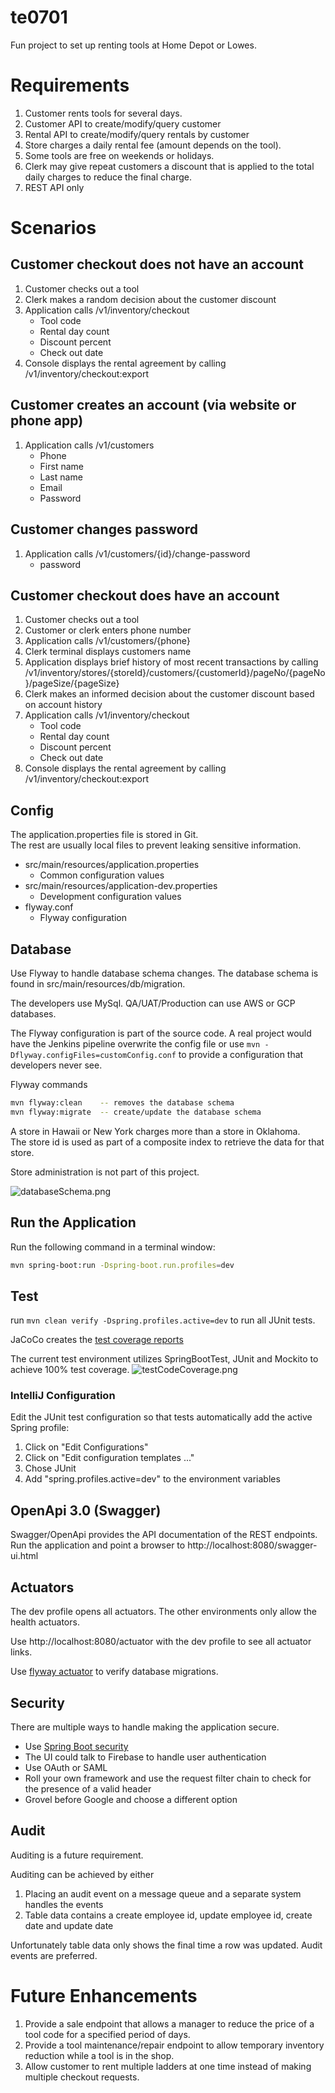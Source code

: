 # te0701

Fun project to set up renting tools at Home Depot or Lowes.

# Requirements

1. Customer rents tools for several days.
2. Customer API to create/modify/query customer
3. Rental API to create/modify/query rentals by customer
4. Store charges a daily rental fee (amount depends on the tool).
5. Some tools are free on weekends or holidays.
6. Clerk may give repeat customers a discount that is applied to the total daily charges to reduce the final charge.
7. REST API only

# Scenarios

## Customer checkout does not have an account

1. Customer checks out a tool
2. Clerk makes a random decision about the customer discount
3. Application calls /v1/inventory/checkout
    * Tool code
    * Rental day count
    * Discount percent
    * Check out date
4. Console displays the rental agreement by calling /v1/inventory/checkout:export

## Customer creates an account (via website or phone app)

1. Application calls /v1/customers
    * Phone
    * First name
    * Last name
    * Email
    * Password

## Customer changes password

1. Application calls /v1/customers/{id}/change-password
   * password

## Customer checkout does have an account

1. Customer checks out a tool
2. Customer or clerk enters phone number
3. Application calls /v1/customers/{phone}
4. Clerk terminal displays customers name
5. Application displays brief history of most recent transactions by calling 
      /v1/inventory/stores/{storeId}/customers/{customerId}/pageNo/{pageNo}/pageSize/{pageSize}
6. Clerk makes an informed decision about the customer discount based on account history
7. Application calls /v1/inventory/checkout
    * Tool code
    * Rental day count
    * Discount percent
    * Check out date
8. Console displays the rental agreement by calling /v1/inventory/checkout:export

## Config

The application.properties file is stored in Git.  
The rest are usually local files to prevent leaking sensitive information.

* src/main/resources/application.properties
    * Common configuration values
* src/main/resources/application-dev.properties
    * Development configuration values
* flyway.conf
    * Flyway configuration

## Database

Use Flyway to handle database schema changes. The database schema is found in src/main/resources/db/migration.

The developers use MySql. QA/UAT/Production can use AWS or GCP databases.

The Flyway configuration is part of the source code. A real project would have the Jenkins pipeline overwrite the
config file or use `mvn -Dflyway.configFiles=customConfig.conf` to provide a configuration that developers never see.

Flyway commands

```bash
mvn flyway:clean    -- removes the database schema
mvn flyway:migrate  -- create/update the database schema
```

A store in Hawaii or New York charges more than a store in Oklahoma.  
The store id is used as part of a composite index to retrieve the data for that store.

Store administration is not part of this project.

![databaseSchema.png](databaseSchema.png)

## Run the Application

Run the following command in a terminal window:

```bash
mvn spring-boot:run -Dspring-boot.run.profiles=dev
```

## Test

run `mvn clean verify -Dspring.profiles.active=dev` to run all JUnit tests.

JaCoCo creates the [test coverage reports](./target/site/jacoco/index.html)

The current test environment utilizes SpringBootTest, JUnit and Mockito to achieve 100% test coverage.
![testCodeCoverage.png](testCodeCoverage.png)

### IntelliJ Configuration

Edit the JUnit test configuration so that tests automatically add the active Spring profile:

1. Click on "Edit Configurations"
2. Click on "Edit configuration templates ..."
3. Chose JUnit
4. Add "spring.profiles.active=dev" to the environment variables

## OpenApi 3.0 (Swagger)

Swagger/OpenApi provides the API documentation of the REST endpoints.  
Run the application and point a browser to http://localhost:8080/swagger-ui.html

## Actuators

The dev profile opens all actuators. The other environments only allow the health actuators.

Use http://localhost:8080/actuator with the dev profile to see all actuator links.

Use [flyway actuator](http://localhost:8080/actuator/flyway) to verify database migrations.

## Security

There are multiple ways to handle making the application secure.

* Use [Spring Boot security](https://spring.io/guides/gs/securing-web)
* The UI could talk to Firebase to handle user authentication
* Use OAuth or SAML
* Roll your own framework and use the request filter chain to check for the presence of a valid header
* Grovel before Google and choose a different option

## Audit

Auditing is a future requirement.

Auditing can be achieved by either

1. Placing an audit event on a message queue and a separate system handles the events
2. Table data contains a create employee id, update employee id, create date and update date

Unfortunately table data only shows the final time a row was updated. Audit events are preferred.

# Future Enhancements

1. Provide a sale endpoint that allows a manager to reduce the price of a tool code for a specified period of days.
2. Provide a tool maintenance/repair endpoint to allow temporary inventory reduction while a tool is in the shop.
3. Allow customer to rent multiple ladders at one time instead of making multiple checkout requests.